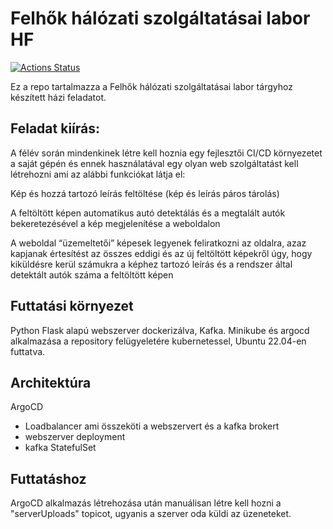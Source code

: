 # Felhők hálózati szolgáltatásai labor HF 

[![Actions Status](https://github.com/Peszog/fehszo-hf/workflows/actions/badge.svg)](https://github.com/Peszog/fehszo-hf/actions)

Ez a repo tartalmazza a Felhők hálózati szolgáltatásai labor tárgyhoz készített házi feladatot.
## Feladat kiírás:
A félév során mindenkinek létre kell hoznia egy fejlesztői CI/CD környezetet a saját gépén és ennek használatával egy olyan web szolgáltatást kell létrehozni ami az alábbi funkciókat látja el:

Kép és hozzá tartozó leírás feltöltése (kép és leírás páros tárolás)

A feltöltött képen automatikus autó detektálás és a megtalált autók bekeretezésével a kép megjelenítése a weboldalon

A weboldal “üzemeltetői” képesek legyenek feliratkozni az oldalra, azaz kapjanak értesítést az összes eddigi és az új feltöltött képekről úgy, hogy kiküldésre kerül számukra a képhez tartozó leírás és a rendszer által detektált autók száma a feltöltött képen

## Futtatási környezet
Python Flask alapú webszerver dockerizálva, Kafka.
Minikube és argocd alkalmazása a repository felügyeletére kubernetessel, Ubuntu 22.04-en futtatva.

## Architektúra
ArgoCD
- Loadbalancer ami összeköti a webszervert és a kafka brokert
- webszerver deployment
- kafka StatefulSet

## Futtatáshoz
ArgoCD alkalmazás létrehozása után manuálisan létre kell hozni a "serverUploads" topicot, ugyanis a szerver oda küldi az üzeneteket.